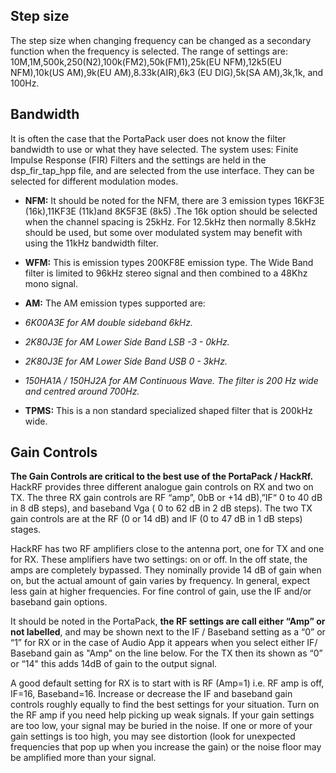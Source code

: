 ## Step size
The step size when changing frequency can be changed as a secondary function when the frequency is selected. The range of settings are: 10M,1M,500k,250(N2),100k(FM2),50k(FM1),25k(EU NFM),12k5(EU NFM),10k(US AM),9k(EU AM),8.33k(AIR),6k3 (EU DIG),5k(SA AM),3k,1k, and 100Hz.

## Bandwidth
It is often the case that the PortaPack user does not know the filter bandwidth to use or what they have selected. The system uses: Finite  Impulse Response (FIR) Filters and the settings are held in the dsp_fir_tap_hpp file, and are selected from the use interface.  They can be selected for different modulation modes.

* **NFM:** It should be noted for the NFM, there are 3 emission types 16KF3E (16k),11KF3E (11k)and 8K5F3E (8k5) .The 16k option should be selected when the channel spacing is 25kHz. For 12.5kHz then normally 8.5kHz should be used, but some over modulated system may benefit with using the 11kHz bandwidth filter. 

* **WFM:** This is emission types 200KF8E emission type. The Wide Band filter is limited to 96kHz stereo signal and then combined to a 48Khz mono signal.


* **AM:**  The AM emission types supported are:

* _6K00A3E for AM double sideband 6kHz._
* _2K80J3E for AM Lower Side Band LSB -3 - 0kHz._
* _2K80J3E for AM Lower Side Band USB 0 - 3kHz._
* _150HA1A / 150HJ2A for AM Continuous Wave. The filter is 200 Hz wide and centred around 700Hz._

* **TPMS:** This is a non standard specialized shaped filter that is 200kHz wide. 

## Gain Controls 
**The Gain Controls are  critical to the best use of the PortaPack / HackRf.**  HackRF provides three different analogue gain controls on RX and two on TX. The three RX gain controls are  RF “amp”, 0bB or +14 dB),”IF“ 0 to 40 dB in 8 dB steps), and baseband Vga ( 0 to 62 dB in 2 dB steps). The two TX gain controls are at the RF (0 or 14 dB) and IF (0 to 47 dB in 1 dB steps) stages.
 
HackRF has two RF amplifiers close to the antenna port, one for TX and one for RX. These amplifiers have two settings: on or off. In the off state, the amps are completely bypassed. They nominally provide 14 dB of gain when on, but the actual amount of gain varies by frequency. In general, expect less gain at higher frequencies. For fine control of gain, use the IF and/or baseband gain options.
 
It should be noted in the PortaPack, **the RF settings are call  either “Amp”  or not labelled**, and may be shown next to the IF / Baseband setting as a “0” or “1”  for RX or in the case of Audio App it appears when you select either IF/ Baseband gain as "Amp" on the line below. For the TX then its shown as “0” or “14" this adds 14dB of gain to the output signal. 

A good default setting for RX is to start with is RF (Amp=1) i.e. RF amp is off, IF=16, Baseband=16. Increase or decrease the IF and baseband gain controls roughly equally to find the best settings for your situation. Turn on the RF amp if you need help picking up weak signals. If your gain settings are too low, your signal may be buried in the noise. If one or more of your gain settings is too high, you may see distortion (look for unexpected frequencies that pop up when you increase the gain) or the noise floor may be amplified more than your signal.


